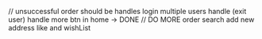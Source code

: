 //
unsuccessful order should be handles
login multiple users handle (exit user)
handle more btn in home -> DONE
// DO MORE
order search
add new address
like and wishList
